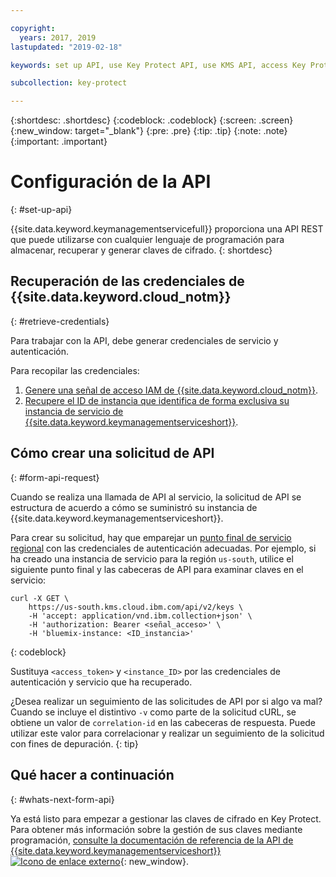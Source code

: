 ```yaml
---

copyright:
  years: 2017, 2019
lastupdated: "2019-02-18"

keywords: set up API, use Key Protect API, use KMS API, access Key Protect API, access KMS API

subcollection: key-protect

---
```


{:shortdesc: .shortdesc}
{:codeblock: .codeblock}
{:screen: .screen}
{:new_window: target="_blank"}
{:pre: .pre}
{:tip: .tip}
{:note: .note}
{:important: .important}

# Configuración de la API
{: #set-up-api}

{{site.data.keyword.keymanagementservicefull}} proporciona una API REST que puede utilizarse con cualquier lenguaje de programación para almacenar, recuperar y generar claves de cifrado.
{: shortdesc}

## Recuperación de las credenciales de {{site.data.keyword.cloud_notm}}
{: #retrieve-credentials}

Para trabajar con la API, debe generar credenciales de servicio y autenticación. 

Para recopilar las credenciales:

1. [Genere una señal de acceso IAM de {{site.data.keyword.cloud_notm}}](/docs/services/key-protect?topic=key-protect-retrieve-access-token).
2. [Recupere el ID de instancia que identifica de forma exclusiva su instancia de servicio de {{site.data.keyword.keymanagementserviceshort}}](/docs/services/key-protect?topic=key-protect-retrieve-instance-ID).

## Cómo crear una solicitud de API
{: #form-api-request}

Cuando se realiza una llamada de API al servicio, la solicitud de API se estructura de acuerdo a cómo se suministró su instancia de {{site.data.keyword.keymanagementserviceshort}}. 

Para crear su solicitud, hay que emparejar un [punto final de servicio regional](/docs/services/key-protect?topic=key-protect-regions) con las credenciales de autenticación adecuadas. Por ejemplo, si ha creado una instancia de servicio para la región `us-south`, utilice el siguiente punto final y las cabeceras de API para examinar claves en el servicio:

```cURL
curl -X GET \
    https://us-south.kms.cloud.ibm.com/api/v2/keys \
    -H 'accept: application/vnd.ibm.collection+json' \
    -H 'authorization: Bearer <señal_acceso>' \
    -H 'bluemix-instance: <ID_instancia>'
```
{: codeblock} 

Sustituya `<access_token>` y `<instance_ID>` por las credenciales de autenticación y servicio que ha recuperado.

¿Desea realizar un seguimiento de las solicitudes de API por si algo va mal? Cuando se incluye el distintivo `-v` como parte de la solicitud cURL, se obtiene un valor de `correlation-id` en las cabeceras de respuesta. Puede utilizar este valor para correlacionar y realizar un seguimiento de la solicitud con fines de depuración.
{: tip} 

## Qué hacer a continuación
{: #whats-next-form-api}

Ya está listo para empezar a gestionar las claves de cifrado en Key Protect. Para obtener más información sobre la gestión de sus claves mediante programación, [consulte la documentación de referencia de la API de {{site.data.keyword.keymanagementserviceshort}} ![Icono de enlace externo](../../icons/launch-glyph.svg "Icono de enlace externo")](https://{DomainName}/apidocs/key-protect){: new_window}.

